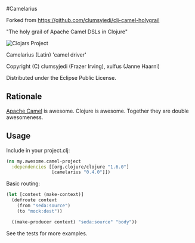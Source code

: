 #Camelarius

Forked from https://github.com/clumsyjedi/clj-camel-holygrail

"The holy grail of Apache Camel DSLs in Clojure"

![Clojars Project](http://clojars.org/camelarius/latest-version.svg)

Camelarius (Latin) 'camel driver'

Copyright (C) clumsyjedi (Frazer Irving), xulfus (Janne Haarni)

Distributed under the Eclipse Public License.

## Rationale

[Apache Camel](http://camel.apache.org/) is awesome. Clojure is awesome. Together they are double awesomeness.

## Usage

Include in your project.clj:

```clojure
(ns my.awesome.camel-project
  :dependencies [[org.clojure/clojure "1.6.0"]
                 [camelarius "0.4.0"]])

```

Basic routing:

```clojure
(let [context (make-context)]
  (defroute context
    (from "seda:source")
    (to "mock:dest"))

  ((make-producer context) "seda:source" "body"))
```

See the tests for more examples.

